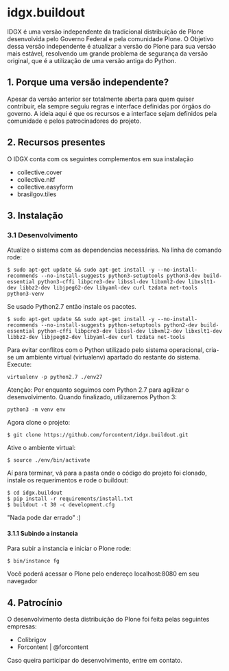 # idgx.buildout

IDGX é uma versão independente da tradicional distribuição de Plone desenvolvida pelo Governo Federal e pela comunidade Plone. O Objetivo dessa versão independente é atualizar a versão do Plone para sua versão mais estável, resolvendo um grande problema de segurança da versão original, que é a utilização de uma versão antiga do Python.

## 1. Porque uma versão independente?

Apesar da versão anterior ser totalmente aberta para quem quiser contribuir, ela sempre seguiu regras e interface definidas por órgãos do governo. A ideia aqui é que os recursos e a interface sejam definidos pela comunidade e pelos patrocinadores do projeto. 

## 2. Recursos presentes

O IDGX conta com os seguintes complementos em sua instalação

* collective.cover
* collective.nitf
* collective.easyform
* brasilgov.tiles

## 3. Instalação

### 3.1 Desenvolvimento

Atualize o sistema com as dependencias necessárias. Na linha de comando rode:
```
$ sudo apt-get update && sudo apt-get install -y --no-install-recommends --no-install-suggests python3-setuptools python3-dev build-essential python3-cffi libpcre3-dev libssl-dev libxml2-dev libxslt1-dev libbz2-dev libjpeg62-dev libyaml-dev curl tzdata net-tools python3-venv
```

Se usado Python2.7 então instale os pacotes.
```
$ sudo apt-get update && sudo apt-get install -y --no-install-recommends --no-install-suggests python-setuptools python2-dev build-essential python-cffi libpcre3-dev libssl-dev libxml2-dev libxslt1-dev libbz2-dev libjpeg62-dev libyaml-dev curl tzdata net-tools
```

Para evitar conflitos com o Python utilizado pelo sistema operacional, cria-se um ambiente virtual (virtualenv) apartado do restante do sistema. Execute:
```
virtualenv -p python2.7 ./env27
```
Atenção: Por enquanto seguimos com Python 2.7 para agilizar o desenvolvimento. Quando finalizado, utilizaremos Python 3:
```
python3 -m venv env
```

Agora clone o projeto:
```
$ git clone https://github.com/forcontent/idgx.buildout.git
```
Ative o ambiente virtual:
```
$ source ./env/bin/activate
```
Aí para terminar, vá para a pasta onde o código do projeto foi clonado, instale os requerimentos e rode o buildout:
```
$ cd idgx.buildout
$ pip install -r requirements/install.txt
$ buildout -t 30 -c development.cfg
```
"Nada pode dar errado" :)

#### 3.1.1 Subindo a instancia
Para subir a instancia e iniciar o Plone rode: 
```
$ bin/instance fg
```
Você poderá acessar o Plone pelo endereço localhost:8080 em seu navegador


## 4. Patrocínio

O desenvolvimento desta distribuição do Plone foi feita pelas seguintes empresas:

* Colibrigov
* Forcontent | @forcontent

Caso queira participar do desenvolvimento, entre em contato.
